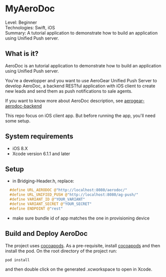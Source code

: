 MyAeroDoc
=======
Level: Beginner  
Technologies: Swift, iOS  
Summary: A tutorial application to demonstrate how to build an application using Unified Push server. 

What is it?
-----------

AeroDoc is an tutorial application to demonstrate how to build an application using Unified Push server. 

You're a developper and you want to use AeroGear Unified Push Server to develop AeroDoc, a backend RESTful application with iOS client to create new leads and send them as push notifications to sale agents. 

If you want to know more about AeroDoc description, see [aerogear-aerodoc-backend](https://github.com/aerogear/aerogear-aerodoc-backend/blob/master/readme.md#description-of-the-application)

This repo focus on iOS client app. But before running the app, you'll need some setup. 

System requirements
-------------------
- iOS 8.X
- Xcode version 6.1.1 and later

Setup
-----

 * in Bridging-Header.h, replace:

```c
  #define URL_AERODOC @"http://localhost:8080/aerodoc/"
  #define URL_UNIFIED_PUSH @"http://localhost:8080/ag-push/"
  #define VARIANT_ID @"YOUR_VARIANT"
  #define VARIANT_SECRET @"YOUR_SECRET"
  #define ENDPOINT @"rest"
```

 * make sure bundle id of app matches the one in provisioning device

Build and Deploy AeroDoc
------------------------

The project uses [cocoapods](http://cocoapods.org). As a pre-requisite, install [cocoapods](http://blog.cocoapods.org/CocoaPods-0.36/) and then install the pod. On the root directory of the project run:

```bash
pod install
```

and then double click on the generated .xcworkspace to open in Xcode.
